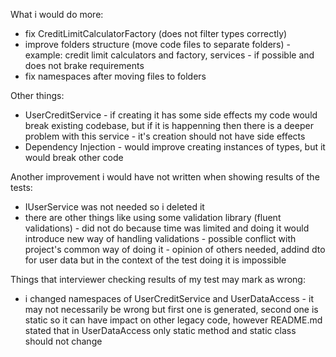 ﻿What i would do more:
- fix CreditLimitCalculatorFactory (does not filter types correctly)
- improve folders structure (move code files to separate folders) - example: credit limit calculators and factory, services - if possible and does not brake requirements
- fix namespaces after moving files to folders

Other things:
- UserCreditService - if creating it has some side effects my code would break existing codebase, but if it is happenning then there is a deeper problem with this service - it's creation should not have side effects
- Dependency Injection - would improve creating instances of types, but it would break other code

Another improvement i would have not written when showing results of the tests:
- IUserService was not needed so i deleted it
- there are other things like using some validation library (fluent validations) - did not do because time was limited and doing it would introduce new way of handling validations - possible conflict with project's common way of doing it - opinion of others needed, addind dto for user data but in the context of the test doing it is impossible

Things that interviewer checking results of my test may mark as wrong:
- i changed namespaces of UserCreditService and UserDataAccess - it may not necessarily be wrong but first one is generated, second one is static so it can have impact on other legacy code, however README.md stated that in UserDataAccess only static method and static class should not change